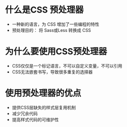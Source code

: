 # 什么是CSS 预处理器
- 一种新的语言，为 CSS 增加了一些编程的特性
- 预处理目的： 将 Sass或Less 转换成 CSS

# 为什么要使用CSS预处理器
- CSS仅仅是一个标记语言，不可以自定义变量，不可以引用
- CSS无法嵌套书写，导致很多重复的选择器

# 使用预处理器的优点
- 提供CSS层缺失的样式层复用机制
- 减少冗余代码
- 提高样式代码的可维护性